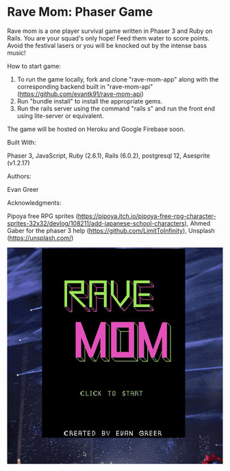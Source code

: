 # Rave Mom: Phaser Game

Rave mom is a one player survival game written in Phaser 3 and Ruby on Rails. You are your squad's only hope! Feed them water to score points. Avoid the festival lasers or you will be knocked out by the intense bass music!

How to start game:

1. To run the game locally, fork and clone "rave-mom-app" along with the corresponding backend built in "rave-mom-api" (https://github.com/evantk91/rave-mom-api)
2. Run "bundle install" to install the appropriate gems.
3. Run the rails server using the command "rails s" and run the front end using lite-server or equivalent.

The game will be hosted on Heroku and Google Firebase soon.

Built With:

Phaser 3, JavaScript, Ruby (2.6.1), Rails (6.0.2), postgresql 12, Asesprite (v1.2.17)

Authors:

Evan Greer

Acknowledgments:

Pipoya free RPG sprites (https://pipoya.itch.io/pipoya-free-rpg-character-sprites-32x32/devlog/108211/add-japanese-school-characters), Ahmed Gaber for the phaser 3 help (https://github.com/LimitToInfinity), Unsplash (https://unsplash.com/)

![](demo.gif)
